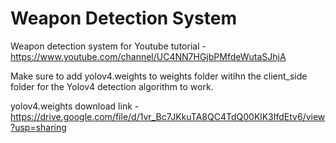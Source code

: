 # Weapon Detection System

Weapon detection system for Youtube tutorial - https://www.youtube.com/channel/UC4NN7HGjbPMfdeWutaSJhjA

Make sure to add yolov4.weights to weights folder witihn the client_side folder for the Yolov4 detection algorithm to work.

yolov4.weights download link - https://drive.google.com/file/d/1vr_Bc7JKkuTA8QC4TdQ00KlK3IfdEtv6/view?usp=sharing
